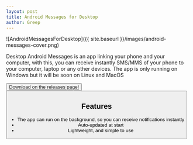```yaml
---
layout: post
title: Android Messages for Desktop
author: Greep
---
```


![AndroidMessagesForDesktop]({{ site.baseurl }}/images/android-messages-cover.png)

Desktop Android Messages is an app linking your phone and your computer, with this, you can receive instantly SMS/MMS of your phone to your computer, laptop or any other devices. The app is only running on Windows but it will be soon on Linux and MacOS

<button class="btn btn-primary"><a href="https://github.com/GreepTheSheep/android-messages-desktop/releases/latest" target="_blank">Download on the releases page!</a><button>

## Features
- The app can run on the background, so you can receive notifications instantly
- Auto-updated at start
- Lightweight, and simple to use